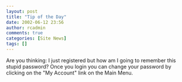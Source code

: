```yaml
---
layout: post
title: "Tip of the Day"
date: 2002-06-12 23:56
author: rcadmin
comments: true
categories: [Site News]
tags: []
---
```

Are you thinking: I just registered but how am I going to remember this stupid password? Once you login you can change your password by clicking on the "My Account" link on the Main Menu.
